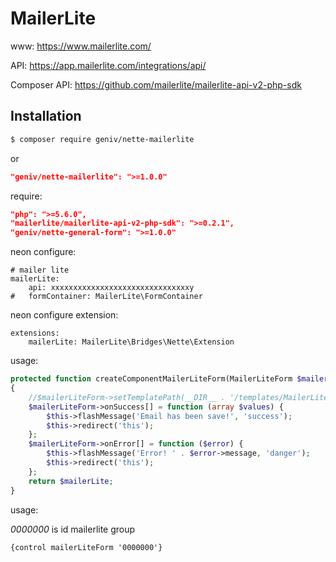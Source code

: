 MailerLite
==========

www: https://www.mailerlite.com/

API: https://app.mailerlite.com/integrations/api/

Composer API: https://github.com/mailerlite/mailerlite-api-v2-php-sdk

Installation
------------

```sh
$ composer require geniv/nette-mailerlite
```
or
```json
"geniv/nette-mailerlite": ">=1.0.0"
```

require:
```json
"php": ">=5.6.0",
"mailerlite/mailerlite-api-v2-php-sdk": ">=0.2.1",
"geniv/nette-general-form": ">=1.0.0"
```

neon configure:
```neon
# mailer lite
mailerLite:
    api: xxxxxxxxxxxxxxxxxxxxxxxxxxxxxxxy
#   formContainer: MailerLite\FormContainer
```

neon configure extension:
```neon
extensions:
    mailerLite: MailerLite\Bridges\Nette\Extension
```

usage:
```php
protected function createComponentMailerLiteForm(MailerLiteForm $mailerLiteForm)
{
    //$mailerLiteForm->setTemplatePath(__DIR__ . '/templates/MailerLiteForm.latte');
    $mailerLiteForm->onSuccess[] = function (array $values) {
        $this->flashMessage('Email has been save!', 'success');
        $this->redirect('this');
    };
    $mailerLiteForm->onError[] = function ($error) {
        $this->flashMessage('Error! ' . $error->message, 'danger');
        $this->redirect('this');
    };
    return $mailerLite;
}
```

usage:

_0000000_ is id mailerlite group
```latte
{control mailerLiteForm '0000000'}
```
